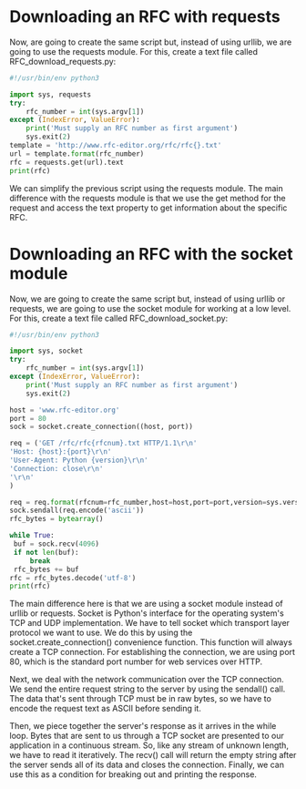 # Downloading an RFC with requests
Now, are going to create the same script but, instead of using urllib, we are going to use the requests module. For this, create a text file called RFC_download_requests.py:
```python
#!/usr/bin/env python3

import sys, requests
try:
    rfc_number = int(sys.argv[1])
except (IndexError, ValueError):
    print('Must supply an RFC number as first argument')
    sys.exit(2)
template = 'http://www.rfc-editor.org/rfc/rfc{}.txt'
url = template.format(rfc_number)
rfc = requests.get(url).text
print(rfc)
```
We can simplify the previous script using the requests module. The main difference with the requests module is that we use the get method for the request and access the text property to get information about the specific RFC.


# Downloading an RFC with the socket module
Now, we are going to create the same script but, instead of using urllib or requests, we are going to use the socket module for working at a low level. For this, create a text file called RFC_download_socket.py:
```python
#!/usr/bin/env python3

import sys, socket
try:
    rfc_number = int(sys.argv[1])
except (IndexError, ValueError):
    print('Must supply an RFC number as first argument')
    sys.exit(2)

host = 'www.rfc-editor.org'
port = 80
sock = socket.create_connection((host, port))

req = ('GET /rfc/rfc{rfcnum}.txt HTTP/1.1\r\n'
'Host: {host}:{port}\r\n'
'User-Agent: Python {version}\r\n'
'Connection: close\r\n'
'\r\n'
)

req = req.format(rfcnum=rfc_number,host=host,port=port,version=sys.version_info[0])
sock.sendall(req.encode('ascii'))
rfc_bytes = bytearray()

while True:
 buf = sock.recv(4096)
 if not len(buf):
     break
 rfc_bytes += buf
rfc = rfc_bytes.decode('utf-8')
print(rfc)
```
The main difference here is that we are using a socket module instead of urllib or requests. Socket is Python's interface for the operating system's TCP and UDP implementation. We have to tell socket which transport layer protocol we want to use. We do this by using the socket.create_connection() convenience function. This function will always create a TCP connection. For establishing the connection, we are using port 80, which is the standard port number for web services over HTTP.

Next, we deal with the network communication over the TCP connection. We send the entire request string to the server by using the sendall() call. The data that's sent through TCP must be in raw bytes, so we have to encode the request text as ASCII before sending it.

Then, we piece together the server's response as it arrives in the while loop. Bytes that are sent to us through a TCP socket are presented to our application in a continuous stream. So, like any stream of unknown length, we have to read it iteratively. The recv() call will return the empty string after the server sends all of its data and closes the connection. Finally, we can use this as a condition for breaking out and printing the response.

